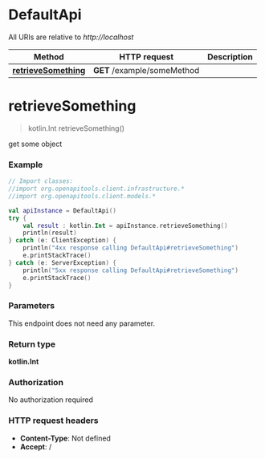 # DefaultApi

All URIs are relative to *http://localhost*

Method | HTTP request | Description
------------- | ------------- | -------------
[**retrieveSomething**](DefaultApi.md#retrieveSomething) | **GET** /example/someMethod | 


<a id="retrieveSomething"></a>
# **retrieveSomething**
> kotlin.Int retrieveSomething()



get some object

### Example
```kotlin
// Import classes:
//import org.openapitools.client.infrastructure.*
//import org.openapitools.client.models.*

val apiInstance = DefaultApi()
try {
    val result : kotlin.Int = apiInstance.retrieveSomething()
    println(result)
} catch (e: ClientException) {
    println("4xx response calling DefaultApi#retrieveSomething")
    e.printStackTrace()
} catch (e: ServerException) {
    println("5xx response calling DefaultApi#retrieveSomething")
    e.printStackTrace()
}
```

### Parameters
This endpoint does not need any parameter.

### Return type

**kotlin.Int**

### Authorization

No authorization required

### HTTP request headers

 - **Content-Type**: Not defined
 - **Accept**: /

